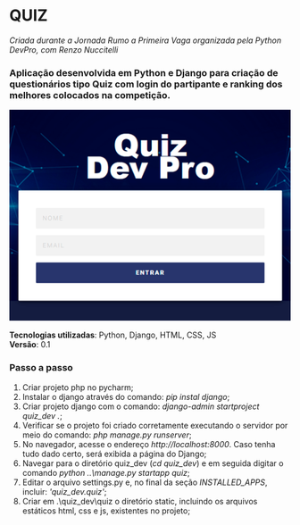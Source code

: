 # QUIZ
    
_Criada durante a Jornada Rumo a Primeira Vaga organizada pela Python DevPro, com Renzo Nuccitelli_  

  
### Aplicação desenvolvida em Python e Django para criação de questionários tipo Quiz com login do partipante e ranking dos melhores colocados na competição.  
  
  
![](tela.gif)
  
**Tecnologias utilizadas**: Python, Django, HTML, CSS, JS<br>
**Versão**: 0.1

### Passo a passo
1. Criar projeto php no pycharm;
2. Instalar o django através do comando:  *pip instal django*;
3. Criar projeto django com o comando: *django-admin startproject quiz_dev .*;
4. Verificar se o projeto foi criado corretamente executando o servidor por meio do comando: *php manage.py runserver*; 
5. No navegador, acesse o endereço *http://localhost:8000*. Caso tenha tudo dado certo, será exibida a página do Django;
6. Navegar para o diretório quiz_dev (*cd quiz_dev*) e em seguida digitar o comando *python ..\manage.py startapp quiz*;
7. Editar o arquivo settings.py e, no final da seção *INSTALLED_APPS*, incluir: *'quiz_dev.quiz'*;
8. Criar em .\quiz_dev\quiz o diretório static, incluindo os arquivos estáticos html, css e js, existentes no projeto;